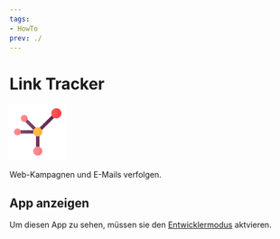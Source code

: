 ```yaml
---
tags:
- HowTo
prev: ./
---
```

# Link Tracker
![icons_odoo_website_partner](assets/icons_odoo_website_partner.png)

Web-Kampagnen und E-Mails verfolgen.

## App anzeigen

Um diesen App zu sehen, müssen sie den [Entwicklermodus](Einstellungen.md#Entwicklermodus%20aktivieren) aktvieren.